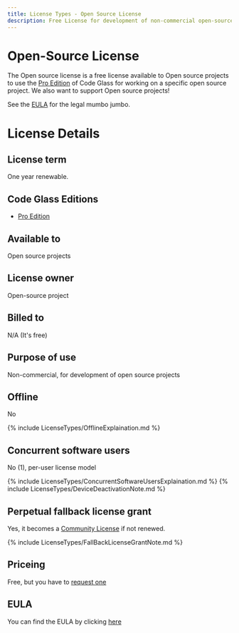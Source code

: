 ```yaml
---
title: License Types - Open Source License
description: Free License for development of non-commercial open-source projects
---
```

# Open-Source License

The Open source license is a free license available to Open source projects to use the [Pro Edition](../Editions/Pro) of Code Glass for working on a specific open source project. We also want to support Open source projects!


See the [EULA](#eula) for the legal mumbo jumbo.

# License Details
## License term
One year renewable.

## Code Glass Editions
- [Pro Edition](../Editions/Pro)

## Available to
Open source projects

## License owner
Open-source project

## Billed to 
N/A (It's free)

## Purpose of use
Non-commercial, for development of open source projects

## Offline
No

{% include LicenseTypes/OfflineExplaination.md %}

## Concurrent software users
No (1), per-user license model

{% include LicenseTypes/ConcurrentSoftwareUsersExplaination.md %}
{% include LicenseTypes/DeviceDeactivationNote.md %}


## Perpetual fallback license grant
Yes, it becomes a [Community License](CommunityLicense) if not renewed.

{% include LicenseTypes/FallBackLicenseGrantNote.md %}

## Priceing
Free, but you have to [request one](/docs/CodeGlass/LicenseRequest)

## EULA
You can find the EULA by clicking [here](/docs/Legal/EULA/OpenSourceSubscriptionAgreement)
